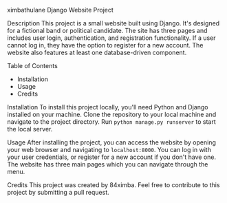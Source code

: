 ximbathulane
Django Website Project

Description
This project is a small website built using Django. It's designed for a fictional band or political candidate. The site has three pages and includes user login, authentication, and registration functionality. If a user cannot log in, they have the option to register for a new account. The website also features at least one database-driven component.

Table of Contents
- Installation
- Usage
- Credits

Installation
To install this project locally, you'll need Python and Django installed on your machine. Clone the repository to your local machine and navigate to the project directory. Run `python manage.py runserver` to start the local server.

Usage 
After installing the project, you can access the website by opening your web browser and navigating to `localhost:8000`. You can log in with your user credentials, or register for a new account if you don't have one. The website has three main pages which you can navigate through the menu.

Credits
This project was created by 84ximba. Feel free to contribute to this project by submitting a pull request.
